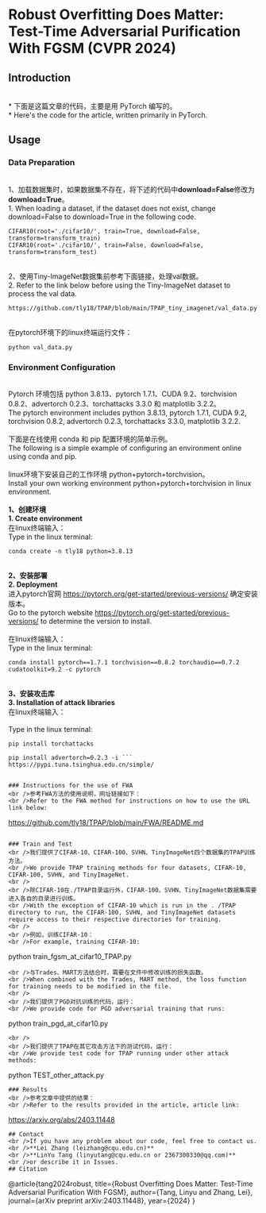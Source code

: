 # Robust Overfitting Does Matter: Test-Time Adversarial Purification With FGSM (CVPR 2024)
## Introduction
<br /> * 下面是这篇文章的代码，主要是用 PyTorch 编写的。
<br /> * Here's the code for the article, written primarily in PyTorch.
## Usage
### Data Preparation
<br />1、加载数据集时，如果数据集不存在，将下述的代码中**download=False**修改为**download=True**。
<br />1. When loading a dataset, if the dataset does not exist, change download=False to download=True in the following code.
````
CIFAR10(root='./cifar10/', train=True, download=False, transform=transform_train)
CIFAR10(root='./cifar10/', train=False, download=False, transform=transform_test)
````
<br />2、使用Tiny-ImageNet数据集前参考下面链接，处理val数据。
<br />2. Refer to the link below before using the Tiny-ImageNet dataset to process the val data.
````
https://github.com/tly18/TPAP/blob/main/TPAP_tiny_imagenet/val_data.py
````
<br />在pytorch环境下的linux终端运行文件：
````
python val_data.py
````

### Environment Configuration
<br />Pytorch 环境包括 python 3.8.13、pytorch 1.7.1、CUDA 9.2、torchvision 0.8.2、advertorch 0.2.3、torchattacks 3.3.0 和 matplotlib 3.2.2。
<br />The pytorch environment includes python 3.8.13, pytorch 1.7.1, CUDA 9.2, torchvision 0.8.2, advertorch 0.2.3, torchattacks 3.3.0, matplotlib 3.2.2.
<br />
<br />下面是在线使用 conda 和 pip 配置环境的简单示例。
<br />The following is a simple example of configuring an environment online using conda and pip.
<br />
<br />linux环境下安装自己的工作环境 python+pytorch+torchvision。
<br />Install your own working environment python+pytorch+torchvision in linux environment.
<br />
<br />**1、创建环境**
<br />**1. Create environment**
<br />在linux终端输入： 
<br />Type in the linux terminal:
````
conda create -n tly18 python=3.8.13
````
<br />**2、安装部署**
<br />**2. Deployment**
<br />进入pytorch官网 https://pytorch.org/get-started/previous-versions/ 确定安装版本。
<br />Go to the pytorch website https://pytorch.org/get-started/previous-versions/ to determine the version to install.
<br />
<br />在linux终端输入：
<br />Type in the linux terminal:
````
conda install pytorch==1.7.1 torchvision==0.8.2 torchaudio==0.7.2 cudatoolkit=9.2 -c pytorch
````
<br />**3、安装攻击库**
<br />**3. Installation of attack libraries**
<br />在linux终端输入： 
<br /><br />Type in the linux terminal:
```
pip install torchattacks
```
```
pip install advertorch=0.2.3 -i ``` https://pypi.tuna.tsinghua.edu.cn/simple/


### Instructions for the use of FWA
<br />参考FWA方法的使用说明，网址链接如下：
<br />Refer to the FWA method for instructions on how to use the URL link below:
````
https://github.com/tly18/TPAP/blob/main/FWA/README.md
````

### Train and Test
<br />我们提供了CIFAR-10、CIFAR-100、SVHN、TinyImageNet四个数据集的TPAP训练方法。
<br />We provide TPAP training methods for four datasets, CIFAR-10, CIFAR-100, SVHN, and TinyImageNet.
<br />
<br />除CIFAR-10在./TPAP目录运行外，CIFAR-100、SVHN、TinyImageNet数据集需要进入各自的目录进行训练。
<br />With the exception of CIFAR-10 which is run in the . /TPAP directory to run, the CIFAR-100, SVHN, and TinyImageNet datasets require access to their respective directories for training.
<br />
<br />例如，训练CIFAR-10：
<br />For example, training CIFAR-10:
````
python train_fgsm_at_cifar10_TPAP.py
````
<br />与Trades、MART方法结合时，需要在文件中修改训练的损失函数。
<br />When combined with the Trades, MART method, the loss function for training needs to be modified in the file.
<br />
<br />我们提供了PGD对抗训练的代码，运行：
<br />We provide code for PGD adversarial training that runs:
````
python train_pgd_at_cifar10.py
````
<br />
<br />我们提供了TPAP在其它攻击方法下的测试代码，运行：
<br />We provide test code for TPAP running under other attack methods:
````
python TEST_other_attack.py
````
### Results
<br />参考文章中提供的结果：
<br />Refer to the results provided in the article, article link:
````
https://arxiv.org/abs/2403.11448
````
## Contact
<br />If you have any problem about our code, feel free to contact us.
<br />**Lei Zhang (leizhang@cqu.edu.cn)**
<br />**LinYu Tang (linyutang@cqu.edu.cn or 2367300330@qq.com)**
<br />or describe it in Issues.
## Citation
````
@article{tang2024robust,
  title={Robust Overfitting Does Matter: Test-Time Adversarial Purification With FGSM},
  author={Tang, Linyu and Zhang, Lei},
  journal={arXiv preprint arXiv:2403.11448},
  year={2024}
}
````
